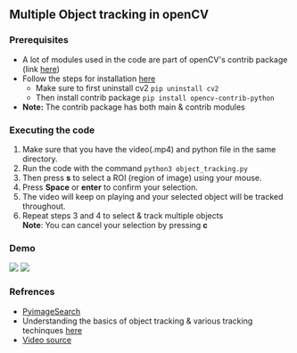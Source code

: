 ## Multiple Object tracking in openCV  

### Prerequisites  
* A lot of modules used in the code are part of openCV's contrib package (link [here](https://github.com/opencv/opencv_contrib))  
* Follow the steps for installation [here](https://pypi.org/project/opencv-contrib-python/)  
    * Make sure to first uninstall cv2 ``` pip uninstall cv2 ```  
    * Then install contrib package ``` pip install opencv-contrib-python ```  
* **Note:** The contrib package has both main & contrib modules

### Executing the code  
1. Make sure that you have the video(.mp4) and python file in the same directory.
2. Run the code with the command ``` python3 object_tracking.py ```  
3. Then press **s** to select a ROI (region of image) using your mouse.  
4. Press **Space** or **enter** to confirm your selection.  
5. The video will keep on playing and your selected object will be tracked throughout.  
6. Repeat steps 3 and 4 to select & track multiple objects  
**Note**: You can cancel your selection by pressing **c**

### Demo  
![](https://github.com/Pranjalmishra30/openCV-Practice-Project/blob/master/Data/Screenshot%20from%202020-07-08%2023-40-58.png)
![](https://github.com/Pranjalmishra30/openCV-Practice-Project/blob/master/Data/Screenshot%20from%202020-07-08%2023-45-37.png)  

### Refrences  
* [PyimageSearch](https://www.pyimagesearch.com/start-here/)  
* Understanding the basics of object tracking & various tracking techinques [here](https://www.learnopencv.com/object-tracking-using-opencv-cpp-python/)
* [Video source](https://twitter.com/ManUtd/status/1278378584382541826)
